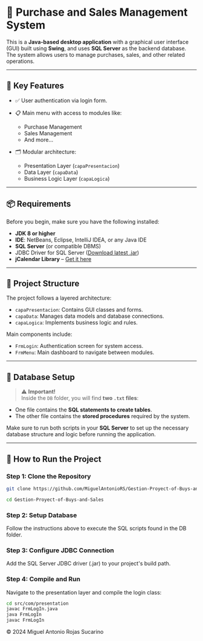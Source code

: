 # 🛒 Purchase and Sales Management System

This is a **Java-based desktop application** with a graphical user interface (GUI) built using **Swing**, and uses **SQL Server** as the backend database. The system allows users to manage purchases, sales, and other related operations.

---

## 🔧 Key Features

- ✅ User authentication via login form.
- 📋 Main menu with access to modules like:
  - Purchase Management
  - Sales Management
  - And more...

- 🗂️ Modular architecture:
  - Presentation Layer (`capaPresentacion`)
  - Data Layer (`capaData`)
  - Business Logic Layer (`capaLogica`)

---

## 📦 Requirements

Before you begin, make sure you have the following installed:

- **JDK 8 or higher**
- **IDE**: NetBeans, Eclipse, IntelliJ IDEA, or any Java IDE
- **SQL Server** (or compatible DBMS)
- JDBC Driver for SQL Server ([Download latest .jar](https://learn.microsoft.com/en-us/sql/connect/jdbc/release-notes-for-the-jdbc-driver?view=sql-server-ver15))
- **jCalendar Library** – [Get it here](https://toedter.com/jcalendar)

---

## 📁 Project Structure 

The project follows a layered architecture:

- `capaPresentacion`: Contains GUI classes and forms.
- `capaData`: Manages data models and database connections.
- `capaLogica`: Implements business logic and rules.

Main components include:
- `FrmLogin`: Authentication screen for system access.
- `FrmMenu`: Main dashboard to navigate between modules.

---

## 💾 Database Setup

> ⚠️ **Important!**  
Inside the `DB` folder, you will find **two `.txt` files**:
- One file contains the **SQL statements to create tables**.
- The other file contains the **stored procedures** required by the system.

Make sure to run both scripts in your **SQL Server** to set up the necessary database structure and logic before running the application.

---

## 🚀 How to Run the Project

### Step 1: Clone the Repository

```bash
git clone https://github.com/MiguelAntonioRS/Gestion-Proyect-of-Buys-and-Sales.git

cd Gestion-Proyect-of-Buys-and-Sales
```

### Step 2: Setup Database

Follow the instructions above to execute the SQL scripts found in the DB folder.

### Step 3: Configure JDBC Connection

Add the SQL Server JDBC driver (.jar)  to your project's build path.

### Step 4: Compile and Run

Navigate to the presentation layer and compile the login class:
```bash
cd src/com/presentation
javac FrmLogIn.java
java FrmLogIn
javac FrmLogIn
```

© 2024 Miguel Antonio Rojas Sucarino
